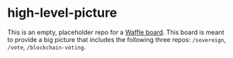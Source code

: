 # high-level-picture
This is an empty, placeholder repo for a [Waffle board](https://waffle.io/DemocracyEarth/high-level-picture). This board is meant to provide a big picture that includes the following three repos: `/sovereign`, `/vote`, `/blockchain-voting`.

